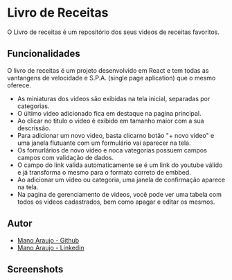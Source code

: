 
# Livro de Receitas

O Livro de receitas é um repositório dos seus videos de receitas favoritos.

## Funcionalidades

O livro de receitas é um projeto desenvolvido em React e tem todas as vantangens de velocidade e S.P.A. (single page aplication) que o mesmo oferece.


- As miniaturas  dos videos são exibidas na tela inicial, separadas por categorias.
- O último video adicionado fica em destaque na pagina principal.
- Ao clicar no titulo o video é exibido em tamanho maior com a sua descrissão.
- Para adicionar um novo video, basta clicarno botão "+ novo video" e uma janela flutuante com um formulário vai aparecer na tela.
- Os fomurlários de novo video e noca vategorias possuem campos campos com validação de dados.
- O campo do link valida automaticamente se é um link do youtube válido e já transforma o mesmo para o formato correto de embbed. 
- Ao adicionar um video ou categoria, uma janela de confirmação aparece na tela.
- Na pagina de gerenciamento de videos, você pode ver uma tabela com todos os videos cadastrados, bem como apagar e editar os mesmos.

## Autor

- [Mano Araujo - Github](https://github.com/Manoaraujo)
- [Mano Araujo - Linkedin](https://www.linkedin.com/in/germano-araujo/)


## Screenshots



